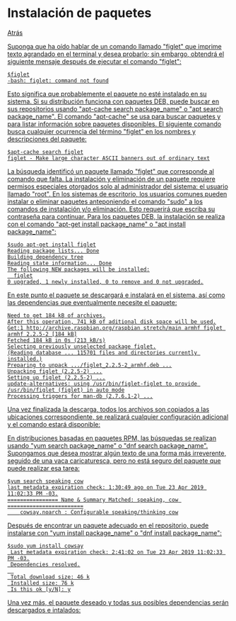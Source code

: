 # Instalación de paquetes
<p><a href=../README.md>Atrás</a</p>
  
  <p>Suponga que ha oído hablar de un comando llamado "figlet" que imprime texto agrandado en el terminal y desea probarlo; sin embargo, obtendrá el siguiente mensaje después de ejecutar el comando "figlet":</p>
  
  ```
  $figlet
  -bash: figlet: command not found
  ```

  <p>Esto significa que probablemente el paquete no esté instalado en su sistema. Si su distribución funciona con paquetes DEB, puede buscar en sus repositorios usando "apt-cache search package_name" o "apt search package_name". El comando "apt-cache" se usa para buscar paquetes y para listar información sobre paquetes disponibles. El siguiente comando busca cualquier ocurrencia del término "figlet" en los nombres y descripciones del paquete:</p>
  
  ```
  $apt-cache search figlet
  figlet - Make large character ASCII banners out of ordinary text
  ```
  
  <p>La búsqueda identificó un paquete llamado "figlet" que corresponde al comando que falta. La instalación y eliminación de un paquete requiere permisos especiales otorgados solo al administrador del sistema: el usuario llamado "root". En los sistemas de escritorio, los usuarios comunes pueden instalar o eliminar paquetes anteponiendo el comando "sudo" a los comandos de instalación y/o eliminación. Esto requerirá que escriba su contraseña para continuar. Para los paquetes DEB, la instalación se realiza con el comando "apt-get install package_name" o "apt install package_name":</p>

  ```
  $sudo apt-get install figlet
  Reading package lists... Done
  Building dependency tree
  Reading state information... Done
  The following NEW packages will be installed:
    figlet
  0 upgraded, 1 newly installed, 0 to remove and 0 not upgraded.
  ```

  <p>En este punto el paquete se descargará e instalará en el sistema, así como las dependencias que eventualmente necesite el paquete:</p>
  
  ```
  Need to get 184 kB of archives.
  After this operation, 741 kB of aditional disk space will be used.
  Get:1 http://archive.raspbian.org/raspbian stretch/main armhf figlet armhf 2.2.5-2 [184 kB]
  Fetched 184 kB in 0s (213 kB/s)
  Selecting previously unselected package figlet.
  (Reading database ... 115701 files and directories currently installed.)
  Preparing to unpack .../figlet_2.2.5-2_armhf.deb ...
  Unpacking figlet (2.2.5-2) ...
  Setting up figlet (2.2.5-2) ...
  update-alternatives: using /usr/bin/figlet-figlet to provide /usr/bin/figlet (figlet) in auto mode
  Processing triggers for man-db (2.7.6.1-2) ...
  ```
  <p>Una vez finalizada la descarga, todos los archivos son copiados a las ubicaciones correspondiente, se realizará cualquier configuración adicional y el comando estará disponible:</p>
  
  <p>En distribuciones basadas en paquetes RPM, las búsquedas se realizan usando "yum search package_name" o "dnf search package_name". Supongamos que desea mostrar algún texto de una forma más irreverente, seguido de una vaca caricaturesca, pero no está seguro del paquete que puede realizar esa tarea:</p>
    
```
$yum search speaking cow
last metadata expiration check: 1:30:49 ago on Tue 23 Apr 2019 11:02:33 PM -03.
================ Name & Summary Matched: speaking, cow ========================
    cowsay.noarch : Configurable speaking/thinking cow
```
  <p>Después de encontrar un paquete adecuado en el repositorio, puede instalarse con "yum install package_name" o "dnf install package_name":</p>
  
```
$sudo yum install cowsay
 Last metadata expiration check: 2:41:02 on Tue 23 Apr 2019 11:02:33 PM -03.
 Dependencies resolved.
  
 Total download size: 46 k
 Installed size: 76 k
 Is this ok [y/N]: y
```
  <p>Una vez más, el paquete deseado y todas sus posibles dependencias serán descargados e intalados:</p>
